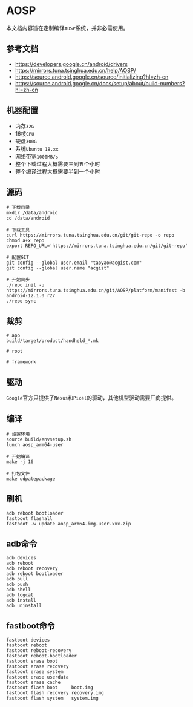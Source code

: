 # AOSP

本文档内容旨在定制编译`AOSP`系统，并非必需使用。

## 参考文档

* https://developers.google.cn/android/drivers
* https://mirrors.tuna.tsinghua.edu.cn/help/AOSP/
* https://source.android.google.cn/source/initializing?hl=zh-cn
* https://source.android.google.cn/docs/setup/about/build-numbers?hl=zh-cn

## 机器配置

* 内存`32G`
* 16核`CPU`
* 硬盘`300G`
* 系统`Ubuntu 18.xx`
* 网络带宽`1000MB/s`
* 整个下载过程大概需要三到五个小时
* 整个编译过程大概需要半到一个小时

## 源码

```
# 下载目录
mkdir /data/android
cd /data/android

# 下载工具
curl https://mirrors.tuna.tsinghua.edu.cn/git/git-repo -o repo
chmod a+x repo
export REPO_URL='https://mirrors.tuna.tsinghua.edu.cn/git/git-repo'

# 配置GIT
git config --global user.email "taoyao@acgist.com"
git config --global user.name "acgist"

# 开始同步
./repo init -u https://mirrors.tuna.tsinghua.edu.cn/git/AOSP/platform/manifest -b android-12.1.0_r27
./repo sync
```

## 裁剪

```
# app
build/target/product/handheld_*.mk

# root

# framework
```

## 驱动

`Google`官方只提供了`Nexus`和`Pixel`的驱动，其他机型驱动需要厂商提供。

## 编译

```
# 设置环境
source build/envsetup.sh
lunch aosp_arm64-user

# 开始编译
make -j 16

# 打包文件
make udpatepackage
```

## 刷机

```
adb reboot bootloader
fastboot flashall
fastboot -w update aosp_arm64-img-user.xxx.zip
```

## adb命令

```
adb devices
adb reboot
adb reboot recovery
adb reboot bootloader
adb pull
adb push
adb shell
adb logcat
adb install
adb uninstall
```

## fastboot命令

```
fastboot devices
fastboot reboot
fastboot reboot-recovery
fastboot reboot-bootloader
fastboot erase boot
fastboot erase recovery
fastboot erase system
fastboot erase userdata
fastboot erase cache
fastboot flash boot     boot.img
fastboot flash recovery recovery.img
fastboot flash system   system.img
```
